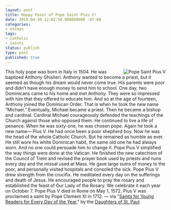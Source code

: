 ```yaml
---
layout: post
title: Happy Feast of Pope Saint Pius V!
date: 2010-04-30 12:02:50.000000000 -07:00
categories:
- essays
tags:
- catholic
- saints
status: publish
type: post
published: true
---
```

<img src="/assets/stp32002.jpg" alt="Pope Saint Pius V" style="float: right; padding-left: 1em;" /> This holy pope was born in Italy in 1504. He was baptized Anthony Ghislieri. Anthony wanted to become a priest, but it seemed as though his dream would never come true. His parents were poor and didn’t have enough money to send him to school. One day, two Dominicans came to his home and met Anthony. They were so impressed with him that they offered to educate him. And so at the age of fourteen, Anthony joined the Dominican Order. That is when he took the new name “Michael.” Eventually, Michael became a priest. Then he became a bishop and cardinal. Cardinal Michael courageously defended the teachings of the Church against those who opposed them. He continued to live a life of penance. When he was sixty-one, he was chosen pope. Again he took a new name— Pius V. He had once been a poor shepherd boy. Now he was the head of the whole Catholic Church. But he remained as humble as ever. He still wore his white Dominican habit, the same old one he had always worn. And no one could persuade him to change it. Pope Pius V simplified the way things were done at the Vatican. He finished the new catechism of the Council of Trent and revised the prayer book used by priests and nuns every day and the missal used at Mass. He gave large sums of money to the poor, and personally visited hospitals and consoled the sick. Pope Pius V drew strength from the crucifix. He meditated every day on the sufferings and death of Jesus. He encouraged people to pray the rosary and established the feast of Our Lady of the Rosary. We celebrate it each year on October 7. Pope Pius V died in Rome on May 1, 1572. Pius V was proclaimed a saint by Pope Clement XI in 1712.
&mdash; via "[Saints for Young Readers for Every Day of the Year](http://jclubcatholic.org/stories/saints_april.php#30)," by the [Daughters of St. Paul](http://www.daughtersofstpaul.com/).
